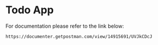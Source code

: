 # Todo App
For documentation please refer to the link below:
```
https://documenter.getpostman.com/view/14915691/UVJkCDcJ
```